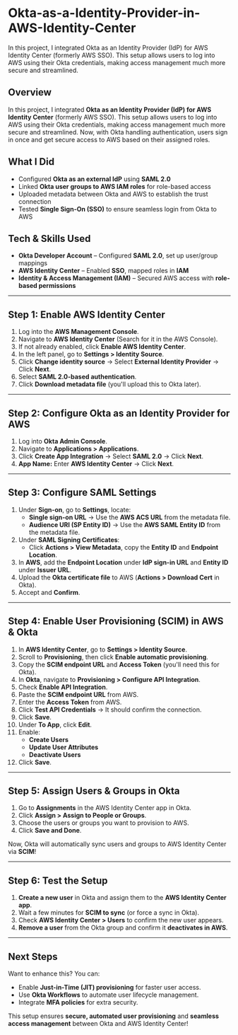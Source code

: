 # Okta-as-a-Identity-Provider-in-AWS-Identity-Center
In this project, I integrated Okta as an Identity Provider (IdP) for AWS Identity Center (formerly AWS SSO). This setup allows users to log into AWS using their Okta credentials, making access management much more secure and streamlined.

## Overview
In this project, I integrated **Okta as an Identity Provider (IdP) for AWS Identity Center** (formerly AWS SSO). This setup allows users to log into AWS using their Okta credentials, making access management much more secure and streamlined. Now, with Okta handling authentication, users sign in once and get secure access to AWS based on their assigned roles.  

## What I Did
- Configured **Okta as an external IdP** using **SAML 2.0**  
- Linked **Okta user groups to AWS IAM roles** for role-based access  
- Uploaded metadata between Okta and AWS to establish the trust connection  
- Tested **Single Sign-On (SSO)** to ensure seamless login from Okta to AWS  

## Tech & Skills Used
- **Okta Developer Account** – Configured **SAML 2.0**, set up user/group mappings  
- **AWS Identity Center** – Enabled **SSO**, mapped roles in **IAM**  
- **Identity & Access Management (IAM)** – Secured AWS access with **role-based permissions**  

---

## Step 1: Enable AWS Identity Center
1. Log into the **AWS Management Console**.
2. Navigate to **AWS Identity Center** (Search for it in the AWS Console).
3. If not already enabled, click **Enable AWS Identity Center**.
4. In the left panel, go to **Settings > Identity Source**.
5. Click **Change identity source** → Select **External Identity Provider** → Click **Next**.
6. Select **SAML 2.0-based authentication**.
7. Click **Download metadata file** (you'll upload this to Okta later).

---

## Step 2: Configure Okta as an Identity Provider for AWS
1. Log into **Okta Admin Console**.
2. Navigate to **Applications > Applications**.
3. Click **Create App Integration** → Select **SAML 2.0** → Click **Next**.
4. **App Name:** Enter **AWS Identity Center** → Click **Next**.

---

## Step 3: Configure SAML Settings
1. Under **Sign-on**, go to **Settings**, locate:
   - **Single sign-on URL** → Use the **AWS ACS URL** from the metadata file.
   - **Audience URI (SP Entity ID)** → Use the **AWS SAML Entity ID** from the metadata file.
2. Under **SAML Signing Certificates**:
   - Click **Actions > View Metadata**, copy the **Entity ID** and **Endpoint Location**.
3. In **AWS**, add the **Endpoint Location** under **IdP sign-in URL** and **Entity ID** under **Issuer URL**.
4. Upload the **Okta certificate file** to AWS (**Actions > Download Cert** in Okta).
5. Accept and **Confirm**.

---

## Step 4: Enable User Provisioning (SCIM) in AWS & Okta
1. In **AWS Identity Center**, go to **Settings > Identity Source**.
2. Scroll to **Provisioning**, then click **Enable automatic provisioning**.
3. Copy the **SCIM endpoint URL** and **Access Token** (you'll need this for Okta).
4. In **Okta**, navigate to **Provisioning > Configure API Integration**.
5. Check **Enable API Integration**.
6. Paste the **SCIM endpoint URL** from AWS.
7. Enter the **Access Token** from AWS.
8. Click **Test API Credentials** → It should confirm the connection.
9. Click **Save**.
10. Under **To App**, click **Edit**.
11. Enable:
    - **Create Users**
    - **Update User Attributes**
    - **Deactivate Users**
12. Click **Save**.

---

## Step 5: Assign Users & Groups in Okta
1. Go to **Assignments** in the AWS Identity Center app in Okta.
2. Click **Assign > Assign to People or Groups**.
3. Choose the users or groups you want to provision to AWS.
4. Click **Save and Done**.

Now, Okta will automatically sync users and groups to AWS Identity Center via **SCIM**!

---

## Step 6: Test the Setup
1. **Create a new user** in Okta and assign them to the **AWS Identity Center app**.
2. Wait a few minutes for **SCIM to sync** (or force a sync in Okta).
3. Check **AWS Identity Center > Users** to confirm the new user appears.
4. **Remove a user** from the Okta group and confirm it **deactivates in AWS**.

---

## Next Steps
Want to enhance this? You can:
- Enable **Just-in-Time (JIT) provisioning** for faster user access.
- Use **Okta Workflows** to automate user lifecycle management.
- Integrate **MFA policies** for extra security.

This setup ensures **secure, automated user provisioning** and **seamless access management** between Okta and AWS Identity Center!
